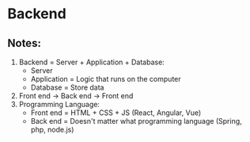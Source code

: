 # Backend

## Notes:

1. Backend = Server + Application + Database:
   - Server
   - Application = Logic that runs on the computer
   - Database = Store data
2. Front end -> Back end -> Front end
3. Programming Language:
   - Front end = HTML + CSS + JS (React, Angular, Vue)
   - Back end = Doesn't matter what programming language (Spring, php, node.js)
